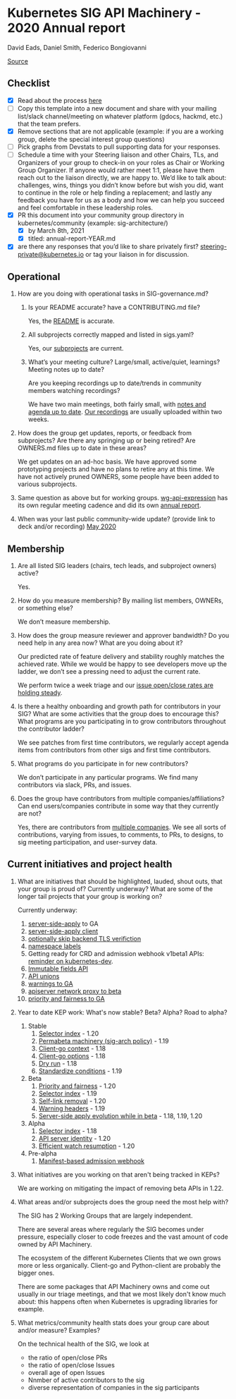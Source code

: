 # Kubernetes SIG API Machinery - 2020 Annual report
David Eads, Daniel Smith, Federico Bongiovanni


[Source](https://github.com/kubernetes/community/blob/master/committee-steering/governance/annual-reports.md)

## Checklist 
- [x] Read about the process [here](https://git.k8s.io/community/committee-steering/governance/annual-reports.md#reporting-process) 
- [ ] Copy this template into a new document and share with your mailing list/slack channel/meeting on whatever platform (gdocs, hackmd, etc.) that the team prefers.
- [x] Remove sections that are not applicable (example: if you are a working group, delete the special interest group questions)
- [ ] Pick graphs from Devstats to pull supporting data for your responses. 
- [ ] Schedule a time with your Steering liaison and other Chairs, TLs, and Organizers of your group to check-in on your
      roles as Chair or Working Group Organizer. 
      If anyone would rather meet 1:1, please have them reach out to the liaison directly, we are happy to.
      We’d like to talk about: challenges, wins, things you didn’t know before but wish you did, want to continue in the
      role or help finding a replacement; and lastly any feedback you have for us as a body and how we can help you
      succeed and feel comfortable in these leadership roles. 
- [x] PR this document into your community group directory in kubernetes/community (example: sig-architecture/) 
  - [x] by March 8th, 2021
  - [x] titled: annual-report-YEAR.md
- [x] are there any responses that you’d like to share privately first? steering-private@kubernetes.io or tag your liaison in for discussion. 

## Operational
1. How are you doing with operational tasks in SIG-governance.md?
   1. Is your README accurate? have a CONTRIBUTING.md file?

      Yes, the [README](https://github.com/kubernetes/community/blob/master/sig-api-machinery/README.md) is accurate.
   2. All subprojects correctly mapped and listed in sigs.yaml?

      Yes, our [subprojects](https://github.com/kubernetes/community/blob/master/sig-api-machinery/README.md#subprojects) are current.
   3. What’s your meeting culture? Large/small, active/quiet, learnings? Meeting notes up to date?
 
      Are you keeping recordings up to date/trends in community members watching recordings?
   
      We have two main meetings, both fairly small, with [notes and agenda up to date](https://docs.google.com/document/d/1x9RNaaysyO0gXHIr1y50QFbiL1x8OWnk2v3XnrdkT5Y/edit).
      [Our recordings](https://www.youtube.com/playlist?list=PL69nYSiGNLP21oW3hbLyjjj4XhrwKxH2R) are usually uploaded within two weeks.
2. How does the group get updates, reports, or feedback from subprojects? 
   Are there any springing up or being retired? Are OWNERS.md files up to date in these areas?
   
   We get updates on an ad-hoc basis.
   We have approved some prototyping projects and have no plans to retire any at this time.
   We have not actively pruned OWNERS, some people have been added to various subprojects.

3. Same question as above but for working groups.
   [wg-api-expression](https://github.com/kubernetes/community/blob/master/wg-api-expression/README.md) has its own 
   regular meeting cadence and did its own [annual report](https://github.com/kubernetes/community/blob/master/wg-api-expression/2020-annual-report.md).

4. When was your last public community-wide update? (provide link to deck and/or recording)
   [May 2020](https://docs.google.com/presentation/d/1UWRaMVtTD3yVhJ3MGBpt7LRIaRHTaQZoGlDT7Bl7jLE/edit#slide=id.g401c104a3c_0_0)

## Membership
1. Are all listed SIG leaders (chairs, tech leads, and subproject owners) active?

   Yes.

2. How do you measure membership? By mailing list members, OWNERs, or something else?

   We don’t measure membership.

3. How does the group measure reviewer and approver bandwidth?
   Do you need help in any area now? What are you doing about it?
   
   Our predicted rate of feature delivery and stability roughly matches the achieved rate.
   While we would be happy to see developers move up the ladder, we don’t see a pressing need to adjust the current rate.
   
   We perform twice a week triage and our [issue open/close rates are holding steady](https://k8s.devstats.cncf.io/d/39/issues-opened-closed-by-sig?orgId=1&var-period=d7&var-sig_name=api-machinery&var-kind_name=All).

4. Is there a healthy onboarding and growth path for contributors in your SIG? What are some activities that the group 
   does to encourage this? What programs are you participating in to grow contributors throughout the contributor ladder?
   
   We see patches from first time contributors, we regularly accept agenda items from contributors from other sigs and
   first time contributors.

5. What programs do you participate in for new contributors?

   We don’t participate in any particular programs.
   We find many contributors via slack, PRs, and issues.

6. Does the group have contributors from multiple companies/affiliations?
   Can end users/companies contribute in some way that they currently are not?
   
   Yes, there are contributors from [multiple companies](https://k8s.devstats.cncf.io/d/74/contributions-chart?orgId=1&var-period=d7&var-metric=contributions&var-repogroup_name=SIG%20API%20Machinery&var-country_name=All&var-company_name=All&var-company=all).
   We see all sorts of contributions, varying from issues, to comments, to PRs, to designs, to sig meeting participation,
   and user-survey data.


## Current initiatives and project health
1. What are initiatives that should be highlighted, lauded, shout outs, that your group is proud of? Currently underway?
   What are some of the longer tail projects that your group is working on?
   
   Currently underway:
   1. [server-side-apply](https://github.com/kubernetes/enhancements/issues/555) to GA
   2. [server-side-apply client](https://github.com/kubernetes/enhancements/tree/master/keps/sig-api-machinery/2144-clientgo-apply#alternative-1-generated-structs-where-all-fields-are-pointers)
   3. [optionally skip backend TLS verifiction](https://github.com/kubernetes/enhancements/issues/1295)
   4. [namespace labels](https://github.com/kubernetes/enhancements/pull/2162)
   5. Getting ready for CRD and admission webhook v1beta1 APIs: [reminder on kubernetes-dev](https://groups.google.com/g/kubernetes-dev/c/z_AE1EHhZF4/m/kBd3HkWxAwAJ).
   6. [Immutable fields API](https://github.com/kubernetes/enhancements/issues/1101)
   7. [API unions](https://github.com/kubernetes/enhancements/issues/1027)
   8. [warnings to GA](https://github.com/kubernetes/enhancements/issues/1693)
   9. [apiserver network proxy to beta](https://github.com/kubernetes/enhancements/issues/1281)
   10. [priority and fairness to GA](https://github.com/kubernetes/enhancements/issues/1040)

2. Year to date KEP work: What's now stable? Beta? Alpha? Road to alpha?
   1. Stable
      1. [Selector index](https://github.com/kubernetes/kubernetes/commit/fea3042f1f84129ab1cb6e481bd51343061673b7) - 1.20
      2. [Permabeta machinery (sig-arch policy)](https://github.com/kubernetes/enhancements/blob/master/keps/sig-architecture/1635-prevent-permabeta/README.md) - 1.19
      3. [Client-go context](https://github.com/kubernetes/enhancements/blob/master/keps/sig-api-machinery/1601-client-go-context/README.md) - 1.18
      4. [Client-go options](https://github.com/kubernetes/enhancements/blob/master/keps/sig-api-machinery/1601-client-go-context/README.md) - 1.18
      5. [Dry run](https://github.com/kubernetes/enhancements/blob/master/keps/sig-api-machinery/576-dry-run/README.md) - 1.18
      6. [Standardize conditions](https://github.com/kubernetes/enhancements/blob/master/keps/sig-api-machinery/1623-standardize-conditions/README.md) - 1.19
   2. Beta
      1. [Priority and fairness](https://github.com/kubernetes/enhancements/blob/master/keps/sig-api-machinery/1040-priority-and-fairness/README.md) - 1.20
      2. [Selector index](https://github.com/kubernetes/kubernetes/pull/92503) - 1.19
      3. [Self-link removal](https://github.com/kubernetes/enhancements/blob/master/keps/sig-api-machinery/1164-remove-selflink/README.md) - 1.20
      4. [Warning headers](https://github.com/kubernetes/enhancements/blob/master/keps/sig-api-machinery/1693-warnings/README.md) - 1.19
      5. [Server-side apply evolution while in beta](https://github.com/kubernetes/enhancements/blob/master/keps/sig-api-machinery/555-server-side-apply/README.md) - 1.18, 1.19, 1.20
   3. Alpha
      1. [Selector index](https://github.com/kubernetes/kubernetes/pull/87939) - 1.18
      2. [API server identity](https://github.com/kubernetes/enhancements/blob/master/keps/sig-api-machinery/1965-kube-apiserver-identity/README.md) - 1.20
      3. [Efficient watch resumption](https://github.com/kubernetes/enhancements/issues/1904) - 1.20
   4. Pre-alpha
      1. [Manifest-based admission webhook](https://github.com/kubernetes/enhancements/blob/master/keps/sig-api-machinery/1872-manifest-based-admission-webhooks/README.md) 


3. What initiatives are you working on that aren't being tracked in KEPs?

   We are working on mitigating the impact of removing beta APIs in 1.22.

4. What areas and/or subprojects does the group need the most help with?

   The SIG has 2 Working Groups that are largely independent. 
   
   There are several areas where regularly the SIG becomes under pressure, especially closer to code freezes and the
   vast amount of code owned by API Machinery.
   
   The ecosystem of the different Kubernetes Clients that we own grows more or less organically. Client-go and
   Python-client are probably the bigger ones.
   
   There are some packages that API Machinery owns and come out usually in our triage meetings, and that we most likely
   don't know much about: this happens often when Kubernetes is upgrading libraries for example. 


5. What metrics/community health stats does your group care about and/or measure? Examples?

   On the technical health of the SIG, we look at
   - the ratio of open/close PRs
   - the ratio of open/close Issues
   - overall age of open Issues
   - Nnmber of active contributors to the sig
   - diverse representation of companies in the sig participants
